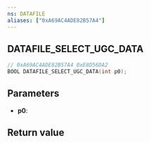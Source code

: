 ```yaml
---
ns: DATAFILE
aliases: ["0xA69AC4ADE82B57A4"]
---
```

## DATAFILE_SELECT_UGC_DATA

```c
// 0xA69AC4ADE82B57A4 0xE8D56DA2
BOOL DATAFILE_SELECT_UGC_DATA(int p0);
```

## Parameters
* **p0**: 

## Return value
